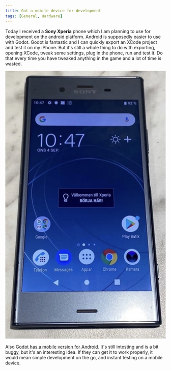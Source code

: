 ```yaml
---
title: Got a mobile device for development
tags: [General, Hardware]
---
```


Today I received a **Sony Xperia** phone which I am planning to use for development on the android platform. Android is supposedly easier to use with Godot. Godot is fantastic and I can quickly export an XCode project and test it on my iPhone. But it's still a whole thing to do with exporting, opening XCode, tweak some settings, plug in the phone, run and test it. Do that every time you have tweaked anything in the game and a lot of time is wasted.

![Photo of an Xperia phone](/images/Xperia.jpg)

Also [Godot has a mobile version for Android](https://godotengine.org/download/android/). It's still intesting and is a bit buggy, but it's an interesting idea. If they can get it to work properly, it would mean simple development on the go, and instant testing on a mobile device.
